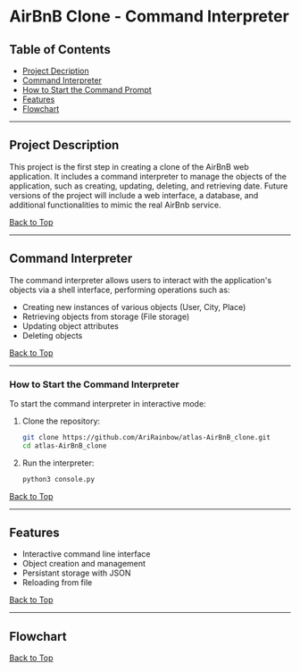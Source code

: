 # AirBnB Clone - Command Interpreter

## Table of Contents
- [Project Decription](#project-description)
- [Command Interpreter](#command-interpreter)
- [How to Start the Command Prompt](#how-to-start-the-command-interpreter)
- [Features](#features)
- [Flowchart](#flowchart)

---

## Project Description
This project is the first step in creating a clone of the AirBnB web
application. It includes a command interpreter to manage the objects of the
application, such as creating, updating, deleting, and retrieving date. Future
versions of the project will include a web interface, a database, and 
additional functionalities to mimic the real AirBnb service.

[Back to Top](#table-of-contents)

---

## Command Interpreter
The command interpreter allows users to interact with the application's objects
via a shell interface, performing operations such as:

- Creating new instances of various objects (User, City, Place)
- Retrieving objects from storage (File storage)
- Updating object attributes
- Deleting objects

[Back to Top](#table-of-contents)

---

### How to Start the Command Interpreter
To start the command interpreter in interactive mode:
1. Clone the repository:
   ```bash
   git clone https://github.com/AriRainbow/atlas-AirBnB_clone.git
   cd atlas-AirBnB_clone
   ```
2. Run the interpreter:
   ```bash
   python3 console.py
   ```

[Back to Top](#table-of-contents)

---

## Features
- Interactive command line interface
- Object creation and management
- Persistant storage with JSON
- Reloading from file

[Back to Top](#table-of-contents)

---

## Flowchart

[Back to Top](#table-of-contents)

